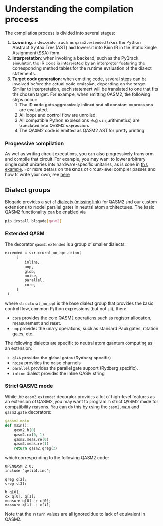 # Understanding the compilation process

The compilation process is divided into several stages:

1. **Lowering**: a decorator such as `qasm2.extended` takes the Python Abstract Syntax Tree (AST) and lowers it into Kirin IR in the Static Single Assignment (SSA) form.
2. **Interpretation**: when invoking a backend, such as the PyQrack simulator, the IR code is interpreted by an interpreter featuring the corresponding method tables for the runtime evaluation of the dialect statements.
3. **Target code generation**: when emitting code, several steps can be involved before the actual code emission, depending on the target. Similar to interpretation, each statement will be translated to one that fits the chosen target. For example, when emitting QASM2, the following steps occur:
   1. The IR code gets aggressively inlined and all constant expressions are evaluated.
   2. All loops and control flow are unrolled.
   3. All compatible Python expressions (e.g `sin`, arithmetics) are translated into QASM2 expression.
   4. The QASM2 code is emitted as QASM2 AST for pretty printing.

### Progressive compilation

As well as writing circuit executions, you can also progressively transform and compile that circuit. For example, you may want to lower arbitrary single qubit unitaries into hardware-specific unitaries, as is done in [this example](../circuits/compiler_passes/native_gate_rewrite.md). For more details on the kinds of circuit-level compiler passes and how to write your own, see [here](../circuits/compiler_passes/index.md)

## Dialect groups

Bloqade provides a set of [dialects (missing link)]() for QASM2 and our custom extensions to model parallel gates in neutral atom architectures. The basic QASM2 functionality can be enabled via

```bash
pip install bloqade[qasm2]
```

### Extended QASM

The decorator `qasm2.extended` is a group of smaller dialects:

```python
extended = structural_no_opt.union(
     [
         inline,
         uop,
         glob,
         noise,
         parallel,
         core,
     ]
 )
```

where `structural_no_opt` is the base dialect group that provides the basic control flow, common Python expressions (but not all), then:

- `core` provides the core QASM2 operations such as register allocation, measurement and reset.
- `uop` provides the unary operations, such as standard Pauli gates, rotation gates, etc.

The following dialects are specific to neutral atom quantum computing as an extension:

- `glob` provides the global gates (Rydberg specific)
- `noise` provides the noise channels
- `parallel` provides the parallel gate support (Rydberg specific).
- `inline` dialect provides the inline QASM string

### Strict QASM2 mode

While the `qasm2.extended` decorator provides a lot of high-level features as an extension of QASM2, you may want to program in strict QASM2 mode for compatibility reasons. You can do this by using the `qasm2.main` and `qasm2.gate` decorators:

```python
@qasm2.main
def main():
    qasm2.h(0)
    qasm2.cx(0, 1)
    qasm2.measure(0)
    qasm2.measure(1)
    return qasm2.qreg(2)
```

which corresponding to the following QASM2 code:

```qasm
OPENQASM 2.0;
include "qelib1.inc";

qreg q[2];
creg c[2];

h q[0];
cx q[0], q[1];
measure q[0] -> c[0];
measure q[1] -> c[1];
```

Note that the `return` values are all ignored due to lack of equivalent in QASM2.
